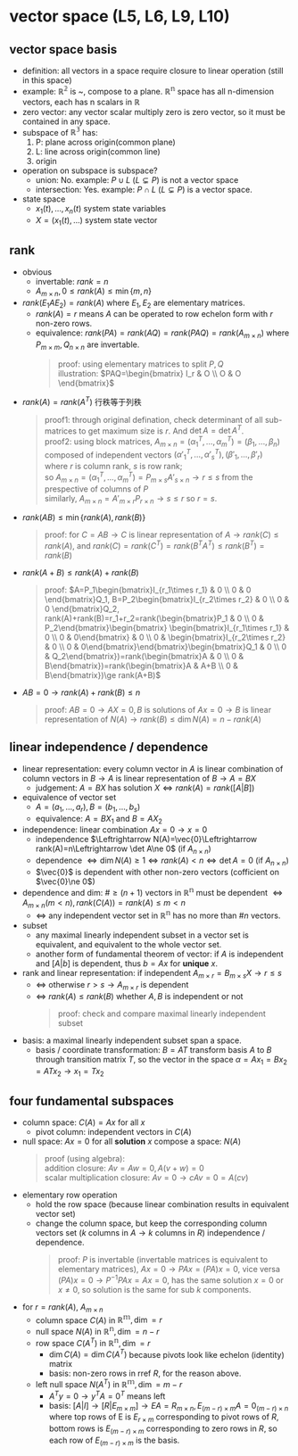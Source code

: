 # vector space (L5, L6, L9, L10)

## vector space basis
- definition: all vectors in a space require closure to linear operation (still in this space)
- example: $\mathbb{R^2}$ is ~, compose to a plane. $\mathbb{R^n}$ space has all n-dimension vectors, each has n scalars in $\mathbb{R}$
- zero vector: any vector scalar multiply zero is zero vector, so it must be contained in any space.
- subspace of $\mathbb{R^3}$ has:
    1. P: plane across origin(common plane)
    2. L: line across origin(common line)
    3. origin
- operation on subspace is subspace?
    - union: No. example: $P\cup L\ (L\subsetneq P)$ is not a vector space
    - intersection: Yes. example: $P\cap L\ (L\subsetneq P)$ is a vector space.
- state space
    - $x_1(t),\dots ,x_n(t)$ system state variables
    - $X=(x_1(t),\dots)$ system state vector

## rank
- obvious
    - invertable: $rank=n$
    - $A_{m\times n},0\le rank(A)\le \min\{m,n\}$
- $rank(E_1AE_2)=rank(A)$ where $E_1,E_2$ are elementary matrices.
    - $rank(A)=r$ means $A$ can be operated to row echelon form with $r$ non-zero rows.
    - equivalence: $rank(PA)=rank(AQ)=rank(PAQ)=rank(A_{m\times n})$ where $P_{m\times m},Q_{n\times n}$ are invertable.
        > proof: using elementary matrices to split $P,Q$  
        > illustration: $PAQ=\begin{bmatrix} I_r & O \\ O & O \end{bmatrix}$
- $rank(A)=rank(A^T)$ 行秩等于列秩
    > proof1: through original defination, check determinant of all sub-matrices to get maximum size is $r$. And $\det A=\det A^T$.  
    > proof2: using block matrices, $A_{m\times n}=(\alpha ^T_1,\dots ,\alpha ^T_m)=(\beta _1,\dots ,\beta _n)$ composed of independent vectors $(\alpha '^T_1,\dots ,\alpha '^T_s),(\beta '_1,\dots ,\beta '_r)$  
    > where $r$ is column rank, $s$ is row rank;  
    > so $A_{m\times n}=(\alpha ^T_1,\dots ,\alpha ^T_m)=P_{m\times s}A'_{s\times n}\to r\le s$ from the prespective of columns of $P$  
    > similarly, $A_{m\times n}=A'_{m\times r}P_{r\times n}\to s\le r$ so $r=s$.
- $rank(AB)\le \min\{rank(A), rank(B)\}$
    > proof: for $C=AB\to C$ is linear representation of $A\to rank(C)\le rank(A)$, and $rank(C)=rank(C^T)=rank(B^TA^T)\le rank(B^T)=rank(B)$
- $rank(A+B)\le rank(A)+rank(B)$
    > proof: $A=P_1\begin{bmatrix}I_{r_1\times r_1} & 0 \\ 0 & 0 \end{bmatrix}Q_1, B=P_2\begin{bmatrix}I_{r_2\times r_2} & 0 \\ 0 & 0 \end{bmatrix}Q_2, rank(A)+rank(B)=r_1+r_2=rank(\begin{bmatrix}P_1 & 0 \\ 0 & P_2\end{bmatrix}\begin{bmatrix} \begin{bmatrix}I_{r_1\times r_1} & 0 \\ 0 & 0\end{bmatrix} & 0 \\ 0 & \begin{bmatrix}I_{r_2\times r_2} & 0 \\ 0 & 0\end{bmatrix}\end{bmatrix}\begin{bmatrix}Q_1 & 0 \\ 0 & Q_2\end{bmatrix})=rank(\begin{bmatrix}A & 0 \\ 0 & B\end{bmatrix})=rank(\begin{bmatrix}A & A+B \\ 0 & B\end{bmatrix})\ge rank(A+B)$
- $AB=0\to rank(A)+rank(B)\le n$
    > proof: $AB=0\to AX=0,B$ is solutions of $Ax=0\to B$ is linear representation of $N(A)\to rank(B)\le \dim N(A)=n-rank(A)$

## linear independence / dependence
- linear representation: every column vector in $A$ is linear combination of column vectors in $B\to A$ is linear representation of $B\to A=BX$
    - judgement: $A=BX$ has solution $X\Leftrightarrow rank(A)=rank([A|B])$
- equivalence of vector set
    - $A=(a_1,\dots ,a_r),B=(b_1,\dots ,b_s)$
    - equivalence: $A=BX_1$ and $B=AX_2$
- independence: linear combination $Ax=0\to x=0$
    - independence $\Leftrightarrow N(A)=\vec{0}\Leftrightarrow rank(A)=n\Leftrightarrow \det A\ne 0$ (if $A_{n\times n}$)
    - dependence $\Leftrightarrow \dim N(A)\ge 1 \Leftrightarrow rank(A)<n\Leftrightarrow \det A=0$ (if $A_{n\times n}$)
    - $\vec{0}$ is dependent with other non-zero vectors (cofficient on $\vec{0}\ne 0$)
- dependence and dim: $\#\ge(n+1)$ vectors in $\mathbb{R^n}$ must be dependent $\Leftrightarrow A_{m\times n}(m<n), rank(C(A))=rank(A)\le m<n$
    - $\Leftrightarrow$ any independent vector set in $\mathbb{R^n}$ has no more than $\#n$ vectors.
- subset
    - any maximal linearly independent subset in a vector set is equivalent, and equivalent to the whole vector set.
    - another form of fundamental theorem of vector: if $A$ is independent and $[A|b]$ is dependent, thus $b=Ax$ for **unique** $x$.
- rank and linear representation: if independent $A_{m\times r}=B_{m\times s}X\to r\le s$
    - $\Leftrightarrow$ otherwise $r>s\to A_{m\times r}$ is dependent
    - $\Leftrightarrow$ $rank(A)\le rank(B)$ whether $A,B$ is independent or not
        > proof: check and compare maximal linearly independent subset
- basis: a maximal linearly independent subset span a space.
    - basis / coordinate transformation: $B=AT$ transform basis $A$ to $B$ through transition matrix $T$, so the vector in the space $\alpha =Ax_1=Bx_2=ATx_2\to x_1=Tx_2$

## four fundamental subspaces
- column space: $C(A)=Ax$ for all $x$
    - pivot column: independent vectors in $C(A)$
- null space: $Ax=0$ for all **solution** $x$ compose a space: $N(A)$
    > proof (using algebra):  
    > addition closure: $Av=Aw=0,A(v+w)=0$  
    > scalar multiplication closure: $Av=0\to cAv=0=A(cv)$
- elementary row operation
    - hold the row space (because linear combination results in equivalent vector set)
    - change the column space, but keep the corresponding column vectors set ($k$ columns in $A\to k$ columns in $R$) independence / dependence.
        > proof: $P$ is invertable (invertable matrices is equivalent to elementary matrices), $Ax=0\to PAx=(PA)x=0$, vice versa $(PA)x=0\to P^{-1}PAx=Ax=0$, has the same solution $x=0\text{ or }x\ne 0$, so solution is the same for sub $k$ components.
- for $r=rank(A)$, $A_{m\times n}$
    - column space $C(A)$ in $\mathbb{R^m},\dim =r$
    - null space $N(A)$ in $\mathbb{R^n},\dim =n-r$
    - row space $C(A^T)$ in $\mathbb{R^n},\dim =r$
        - $\dim C(A)=\dim C(A^T)$ because pivots look like echelon (identity) matrix
        - basis: non-zero rows in rref $R$, for the reason above.
    - left null space $N(A^T)$ in $\mathbb{R^m},\dim =m-r$
        - $A^Ty=0\to y^TA=0^T$ means left
        - basis: $[A|I]\to [R|E_{m\times m}]\to EA=R_{m\times n}, E_{(m-r)\times m}A=0_{(m-r)\times n}$ where top rows of E is $E_{r\times m}$ corresponding to pivot rows of $R$, bottom rows is $E_{(m-r)\times m}$ corresponding to zero rows in $R$, so each row of $E_{(m-r)\times m}$ is the basis.
